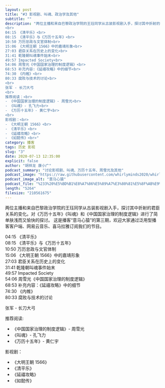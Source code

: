 ```yaml
---
layout: post
title: "#3 影视剧、叫魂、政治学及其他"
subtitle: ""
description: "两位主播和来自巴黎政治学院的王珏同学从古装影视剧入手，探讨其中折射的君臣关系的变化。对《万历十五年》《叫魂》和《中国国家治理的制度逻辑》进行了简单肤浅而又愉快的探讨。<br>
<br>
04:15 《清平乐》<br>
08:15 《清平乐》与《万历十五年》<br>
10:50 万历怠政与文官体制<br>
15:06 《大明王朝 1566》中的嘉靖形象<br>
27:03 君臣关系在历史上的变化<br>
31:41 乾隆朝叫魂事件始末<br>
49:57 Impacted Society<br>
54:06 周雪光《中国国家治理的制度逻辑》<br>
68:53 补充内容:《延禧攻略》中的细节<br>
74:30 《内帷》<br>
80:33 腐败与技术的讨论<br>
<br>
张军 - 长刀大弓
<br>
推荐阅读：<br>
- 《中国国家治理的制度逻辑》- 周雪光<br>
- 《叫魂》- 孔飞力<br>
- 《万历十五年》- 黄仁宇<br>
<br>
影视剧：<br>
- 《大明王朝 1566》<br>
- 《清平乐》<br>
- 《延禧攻略》<br>
- 《如懿传》<br>"
category: 播客
tags: 历史 影视
slug: "3"
date: 2020-07-13 12:35:00 
explicit: false
author: "胡祥龙 康小广"
podcast_summary: "讨论影视剧、叫魂、万历十五年、周雪光及其他"
podcast_image: "https://raw.githubusercontent.com/whirlyminds2020/whirlyminds2020.github.io/master/assets/images/logo.png"
podcast_image_alt: "意马心猿"
podcast_file: "%233%20%E5%BD%B1%E8%A7%86%E5%89%A7%E3%80%81%E5%8F%AB%E9%AD%82%E3%80%81%E6%94%BF%E6%B2%BB%E5%AD%A6%E5%8F%8A%E5%85%B6%E4%BB%96.mp3"
length: "5264"
filesize: "210561675"
---
```


两位主播和来自巴黎政治学院的王珏同学从古装影视剧入手，探讨其中折射的君臣关系的变化。对《万历十五年》《叫魂》和《中国国家治理的制度逻辑》进行了简单肤浅而又愉快的探讨。
这是播客“意马心猿”的第三期，欢迎大家通过泛用型播客客户端、网易云音乐、喜马拉雅订阅我们的节目。

04:15 《清平乐》  
08:15 《清平乐》与《万历十五年》  
10:50 万历怠政与文官体制  
15:06 《大明王朝 1566》中的嘉靖形象  
27:03 君臣关系在历史上的变化  
31:41 乾隆朝叫魂事件始末  
49:57 Impacted Society  
54:06 周雪光《中国国家治理的制度逻辑》  
68:53 补充内容：《延禧攻略》中的细节  
74:30 《内帷》  
80:33 腐败与技术的讨论  

张军 - 长刀大弓

推荐阅读:
- 《中国国家治理的制度逻辑》- 周雪光
- 《叫魂》- 孔飞力
- 《万历十五年》- 黄仁宇

影视剧：
- 《大明王朝 1566》
- 《清平乐》
- 《延禧攻略》
- 《如懿传》
